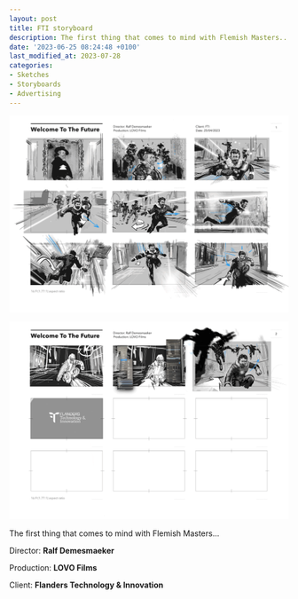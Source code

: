 ```yaml
---
layout: post
title: FTI storyboard
description: The first thing that comes to mind with Flemish Masters...  Storyboard for Flanders Technology & Innovation
date: '2023-06-25 08:24:48 +0100'
last_modified_at: 2023-07-28
categories:
- Sketches
- Storyboards
- Advertising
---
```


![FTI storyboard](/images/FTI_storyboard_Cleanup_01.png)


![FTI storyboard](/images/FTI_storyboard_Cleanup_02.png)

The first thing that comes to mind with Flemish Masters... 

Director: **Ralf Demesmaeker**

Production: **LOVO Films**

Client: **Flanders Technology & Innovation**

